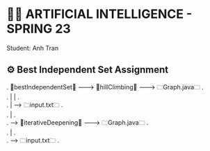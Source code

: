 # 🧑‍🏫 ARTIFICIAL INTELLIGENCE - SPRING 23
                     
Student: Anh Tran 
                  
## ⚙️ Best Independent Set Assignment
             
.     📁bestIndependentSet📁 ---> 📁hillClimbing📁 ---> 🗀Graph.java🗀           .<br>
.                              |                      |                            .<br>
.                              |                      --> 🗀input.txt🗀            .<br>
.                              |                                                   .<br>
.                              --> 📁iterativeDeepening📁 ---> 🗀Graph.java🗀     .<br>
.                                                           |                      .<br>
.                                                           --> 🗀input.txt🗀      .<br>
